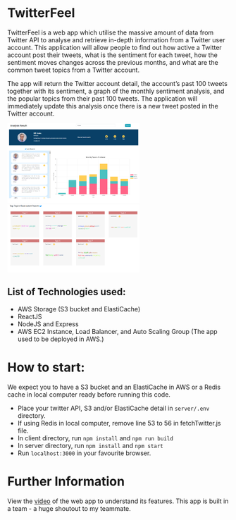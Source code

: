 # TwitterFeel
TwitterFeel is a web app which utilise the massive amount of data from Twitter API to analyse and retrieve in-depth information from a Twitter user account. This application will allow people to find out how active a Twitter account post their tweets, what is the sentiment for each tweet, how the sentiment moves changes across the previous months, and what are the common tweet topics from a Twitter account. 

The app will return the Twitter account detail, the account’s past 100 tweets together with its sentiment, a graph of the monthly sentiment analysis, and the popular topics from their past 100 tweets. The application will immediately update this analysis once there is a new tweet posted in the Twitter account.

<p text-align="center">
  <img src="./client/src/img/webapp_pic1.png" width="300" alt="Webapp Image">
  <img src="./client/src/img/webapp_pic2.png" width="300" alt="Webapp Image">
</p>

## List of Technologies used:
- AWS Storage (S3 bucket and ElastiCache)
- ReactJS
- NodeJS and Express
- AWS EC2 Instance, Load Balancer, and Auto Scaling Group (The app used to be deployed in AWS.)

# How to start:
We expect you to have a S3 bucket and an ElastiCache in AWS or a Redis cache in local computer ready before running this code.
- Place your twitter API, S3 and/or ElastiCache detail in `server/.env` directory.
- If using Redis in local computer, remove line 53 to 56 in fetchTwitter.js file.
- In client directory, run `npm install` and `npm run build`
- In server directory, run `npm install` and `npm start`
- Run `localhost:3000` in your favourite browser.

# Further Information
View the [video](https://youtu.be/HNPcf3XRgxE) of the web app to understand its features.
This app is built in a team - a huge shoutout to my teammate.